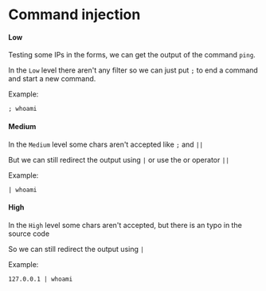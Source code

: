 # Command injection

#### Low

Testing some IPs in the forms, we can get the output of the command `ping`.

In the `Low` level there aren't any filter so we can just put `;` to end a command and start a new command.

Example:

```
; whoami
```

#### Medium

In the `Medium` level some chars aren't accepted like `;` and `||`

But we can still redirect the output using `|` or use the or operator `||`

Example:

```
| whoami
```

#### High

In the `High` level some chars aren't accepted, but there is an typo in the source code

So we can still redirect the output using `|`

Example:

```
127.0.0.1 | whoami
```
